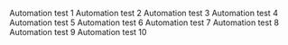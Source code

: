 Automation test 1
Automation test 2
Automation test 3
Automation test 4
Automation test 5
Automation test 6
Automation test 7
Automation test 8
Automation test 9
Automation test 10